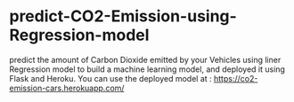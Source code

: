 # predict-CO2-Emission-using-Regression-model
predict the amount of Carbon Dioxide emitted by your Vehicles using liner Regression model to build a machine learning model, and deployed it using Flask and Heroku. You can use the deployed model at : https://co2-emission-cars.herokuapp.com/
